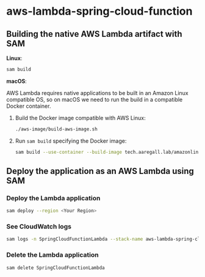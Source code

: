 # aws-lambda-spring-cloud-function


## Building the native AWS Lambda artifact with SAM

**Linux**:

````bash
sam build
````

**macOS**:

AWS Lambda requires native applications to be built in an Amazon Linux compatible OS, so on macOS we need to run the build
in a compatible Docker container.

1. Build the Docker image compatible with AWS Linux:

    ````bash
    ./aws-image/build-aws-image.sh
    ````

2. Run `sam build` specifying the Docker image:

    ````bash
    sam build --use-container --build-image tech.aaregall.lab/amazonlinux-graalvm:latest
    ````

## Deploy the application as an AWS Lambda using SAM

### Deploy the Lambda application

````bash
sam deploy --region <Your Region>
````

### See CloudWatch logs

````bash
sam logs -n SpringCloudFunctionLambda --stack-name aws-lambda-spring-cloud-function
````

### Delete the Lambda application

````bash
sam delete SpringCloudFunctionLambda
````
